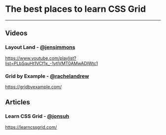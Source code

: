 # The best places to learn CSS Grid

***

## Videos

### Layout Land - [@jensimmons](https://twitter.com/jensimmons)
https://www.youtube.com/playlist?list=PLbSquHt1VCf1x_-1ytlVMT0AMwADlWtc1

### Grid by Example - [@rachelandrew](https://twitter.com/rachelandrew)
https://gridbyexample.com/


## Articles

### Learn CSS Grid - [@jonsuh](https://twitter.com/jonsuh)
https://learncssgrid.com/



